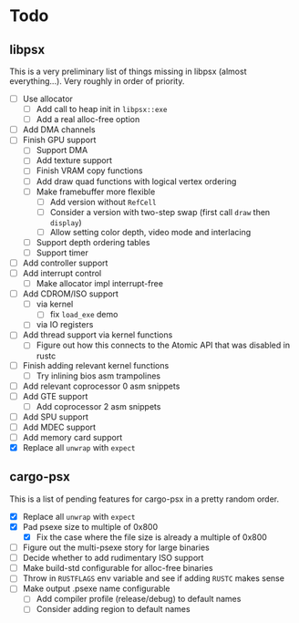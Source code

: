 # Todo

## libpsx

This is a very preliminary list of things missing in libpsx (almost
everything...). Very roughly in order of priority.

- [ ] Use allocator
    - [ ] Add call to heap init in `libpsx::exe`
    - [ ] Add a real alloc-free option
- [ ] Add DMA channels
- [ ] Finish GPU support
  - [ ] Support DMA
  - [ ] Add texture support
  - [ ] Finish VRAM copy functions
  - [ ] Add draw quad functions with logical vertex ordering
  - [ ] Make framebuffer more flexible
    - [ ] Add version without `RefCell`
    - [ ] Consider a version with two-step swap (first call `draw` then `display`)
    - [ ] Allow setting color depth, video mode and interlacing
  - [ ] Support depth ordering tables
  - [ ] Support timer
- [ ] Add controller support
- [ ] Add interrupt control
    - [ ] Make allocator impl interrupt-free
- [ ] Add CDROM/ISO support
    - [ ] via kernel
        - [ ] fix `load_exe` demo
    - [ ] via IO registers
- [ ] Add thread support via kernel functions
    - [ ] Figure out how this connects to the Atomic API that was disabled in rustc
- [ ] Finish adding relevant kernel functions
    - [ ] Try inlining bios asm trampolines
- [ ] Add relevant coprocessor 0 asm snippets
- [ ] Add GTE support
    - [ ] Add coprocessor 2 asm snippets
- [ ] Add SPU support
- [ ] Add MDEC support
- [ ] Add memory card support
- [x] Replace all `unwrap` with `expect`

## cargo-psx

This is a list of pending features for cargo-psx in a pretty random order.

- [x] Replace all `unwrap` with `expect`
- [x] Pad psexe size to multiple of 0x800
    - [x] Fix the case where the file size is already a multiple of 0x800
- [ ] Figure out the multi-psexe story for large binaries
- [ ] Decide whether to add rudimentary ISO support
- [ ] Make build-std configurable for alloc-free binaries
- [ ] Throw in `RUSTFLAGS` env variable and see if adding `RUSTC` makes sense
- [ ] Make output .psexe name configurable
    - [ ] Add compiler profile (release/debug) to default names
    - [ ] Consider adding region to default names
